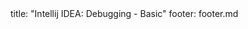 <frontmatter>
title: "Intellij IDEA: Debugging - Basic"
footer: footer.md
</frontmatter>

<include src="navbar.md" boilerplate />

<include src="unit-inPage-asFlat.md" boilerplate />